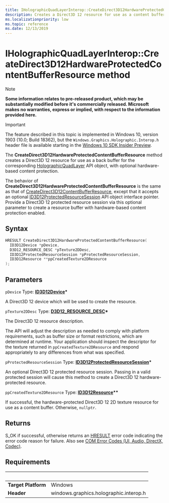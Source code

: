 ```yaml
---
title: IHolographicQuadLayerInterop::CreateDirect3D12HardwareProtectedContentBufferResource
description: Creates a Direct3D 12 resource for use as a content buffer for the camera, with optional hardware protection.
ms.localizationpriority: low
ms.topic: reference
ms.date: 12/13/2019
---
```


# IHolographicQuadLayerInterop::CreateDirect3D12HardwareProtectedContentBufferResource method

> [!NOTE]
> **Some information relates to pre-released product, which may be substantially modified before it's commercially released. Microsoft makes no warranties, express or implied, with respect to the information provided here.**

> [!IMPORTANT]
> The feature described in this topic is implemented in 
Windows 10, version 1903 (10.0; Build 18362), but the `Windows.Graphics.Holographic.Interop.h` header file is available starting in the [Windows 10 SDK Insider Preview](https://www.microsoft.com/software-download/windowsinsiderpreviewSDK).

The **CreateDirect3D12HardwareProtectedContentBufferResource** method creates a Direct3D 12 resource for use as a back buffer for the corresponding [HolographicQuadLayer](/uwp/api/windows.graphics.holographic.holographicquadlayer) API object, with optional hardware-based content protection.

The behavior of **CreateDirect3D12HardwareProtectedContentBufferResource** is the same as that of [CreateDirect3D12ContentBufferResource](/windows/win32/api/windows.graphics.holographic.interop/nf-windows-graphics-holographic-interop-iholographicquadlayerinterop-createdirect3d12contentbufferresource), except that it accepts an optional [ID3D12ProtectedResourceSession](/windows/win32/api/d3d12/nn-d3d12-id3d12protectedresourcesession) API object interface pointer. Provide a Direct3D 12 protected resource session via this optional parameter to create a resource buffer with hardware-based content protection enabled.

## Syntax

```cpp
HRESULT CreateDirect3D12HardwareProtectedContentBufferResource(
  ID3D12Device *pDevice,
  D3D12_RESOURCE_DESC *pTexture2DDesc,
  ID3D12ProtectedResourceSession *pProtectedResourceSession,
  ID3D12Resource **ppCreatedTexture2DResource
);
```

## Parameters

`pDevice`
Type: **[ID3D12Device](/windows/win32/api/d3d12/nn-d3d12-id3d12device)\***

A Direct3D 12 device which will be used to create the resource.

`pTexture2DDesc`
Type: **[D3D12_RESOURCE_DESC](/windows/win32/api/d3d12/ns-d3d12-d3d12_resource_desc)\***

The Direct3D 12 resource description.

The API will adjust the description as needed to comply with platform requirements, such as buffer size or format restrictions, which are determined at runtime. Your application should inspect the descriptor for the texture returned in `ppCreatedTexture2DResource` and respond appropriately to any differences from what was specified.

`pProtectedResourceSession`
Type: **[ID3D12ProtectedResourceSession](/windows/win32/api/d3d12/nn-d3d12-id3d12protectedresourcesession)\***

An optional Direct3D 12 protected resource session. Passing in a valid protected session will cause this method to create a Direct3D 12 hardware-protected resource.

`ppCreatedTexture2DResource`
Type: **[ID3D12Resource](/windows/win32/api/d3d12/nn-d3d12-id3d12resource)\*\***

If successful, the hardware-protected Direct3D 12 2D texture resource for use as a content buffer. Otherwise, `nullptr`.

## Returns
S_OK if successful, otherwise returns an [HRESULT](/windows/win32/com/structure-of-com-error-codes) error code indicating the 
error code reason for failure. Also see [COM Error Codes (UI, Audio, DirectX, Codec)](/windows/win32/com/com-error-codes-10).

## Requirements
| &nbsp; | &nbsp; |
| ---- |:---- |
| **Target Platform** | Windows |
| **Header** | windows.graphics.holographic.interop.h |
